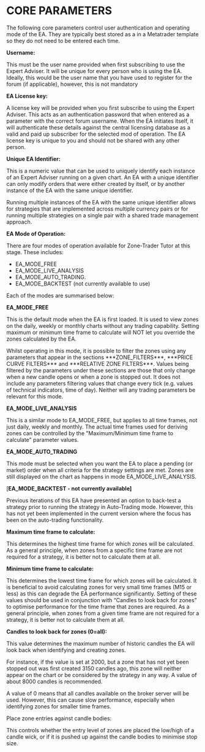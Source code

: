 # CORE PARAMETERS

The following core parameters control user authentication and operating mode of the EA. They are typically best stored as a in a Metatrader template so they do not need to be entered each time.

**Username:**

This must be the user name provided when first subscribing to use the Expert Adviser. It will be unique for every person who is using the EA. Ideally, this would be the user name that you have used to register for the forum \(if applicable\), however, this is not mandatory

**EA License key:**

A license key will be provided when you first subscribe to using the Expert Adviser. This acts as an authentication password that when entered as a parameter with the correct forum username. When the EA initiates itself, it will authenticate these details against the central licensing database as a valid and paid up subscriber for the selected mod of operation. The EA license key is unique to you and should not be shared with any other person.

**Unique EA Identifier:**

This is a numeric value that can be used to uniquely identify each instance of an Expert Adviser running on a given chart. An EA with a unique identifier can only modify orders that were either created by itself, or by another instance of the EA with the same unique identifier.

Running multiple instances of the EA with the same unique identifier allows for strategies that are implemented across multiple currency pairs or for running multiple strategies on a single pair with a shared trade management approach.

**EA Mode of Operation:**

There are four modes of operation available for Zone-Trader Tutor at this stage. These includes:

* EA\_MODE\_FREE 
* EA\_MODE\_LIVE\_ANALYSIS 
* EA\_MODE\_AUTO\_TRADING. 
* EA\_MODE\_BACKTEST \(not currently available to use\)

Each of the modes are summarised below:

**EA\_MODE\_FREE**

This is the default mode when the EA is first loaded. It is used to view zones on the daily, weekly or monthly charts without any trading capability. Setting maximum or minimum time frame to calculate will NOT let you override the zones calculated by the EA.

Whilst operating in this mode, it is possible to filter the zones using any parameters that appear in the sections \*\*\*ZONE\_FILTERS\*\*\*, \*\*\*PRICE CURVE FILTERS\*\*\* and \*\*\*RELATIVE ZONE FILTERS\*\*\*. Values being filtered by the parameters under these sections are those that only change when a new candle opens or when a zone is stopped out. It does not include any parameters filtering values that change every tick \(e.g. values of technical indicators, time of day\). Neither will any trading parameters be relevant for this mode.

**EA\_MODE\_LIVE\_ANALYSIS**

This is a similar mode to EA\_MODE\_FREE, but applies to all time frames, not just daily,  weekly and monthly. The actual time frames used for deriving zones can be controlled by the "Maximum/Minimum time frame to calculate" parameter values.

**EA\_MODE\_AUTO\_TRADING**

This mode must be selected when you want the EA to place a pending \(or market\) order when all criteria for the strategy settings are met. Zones are still displayed on the chart as happens in mode EA\_MODE\_LIVE\_ANALYSIS.

\[**EA\_MODE\_BACKTEST - not currently available\]**

Previous iterations of this EA have presented an option to back-test a strategy prior to running the strategy in Auto-Trading mode. However, this has not yet been implemented in the current version where the focus has been on the auto-trading functionality.

**Maximum time frame to calculate:**

This determines the highest time frame for which zones will be calculated. As a general principle, when zones from a specific time frame are not required for a strategy, it is better not to calculate them at all.

**Minimum time frame to calculate:**

This determines the lowest time frame for which zones will be calculated. It is beneficial to avoid calculating zones for very small time frames \(M15 or less\) as this can degrade the EA performance significantly. Setting of these values should be used in conjunction with “Candles to look back for zones” to optimise performance for the time frame that zones are required. As a general principle, when zones from a given time frame are not required for a strategy, it is better not to calculate them at all.

**Candles to look back for zones \(0=all\):**

This value determines the maximum number of historic candles the EA will look back when identifying and creating zones.

For instance, if the value is set at 2000, but a zone that has not yet been stopped out was first created 3150 candles ago, this zone will neither appear on the chart or be considered by the strategy in any way. A value of about 8000 candles is recommended.

A value of 0 means that all candles available on the broker server will be used. However, this can cause slow performance, especially when identifying zones for smaller time frames.

Place zone entries against candle bodies:

This controls whether the entry level of zones are placed the low/high of a candle wick, or if it is pushed up against the candle bodies to minimise stop size.

